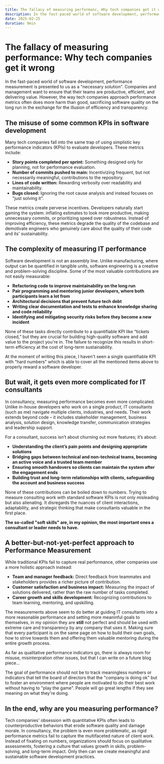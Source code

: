 ```yaml
---
title: The fallacy of measuring performanc, Why tech companies get it wrong
description: In the fast-paced world of software development, performance measurement is presented to us as a "necessary solution". Companies and management want to ensure that their teams are productive, efficient, and delivering value. However,
date: 2025-02-25
duration: 9min
---
```


<!-- @layout-blog-post -->

# The fallacy of measuring performance: Why tech companies get it wrong

In the fast-paced world of software development, performance measurement is presented to us as a "necessary solution". Companies and management want to ensure that their teams are productive, efficient, and delivering value. However, the way tech companies approach performance metrics often does more harm than good, sacrificing software quality on the long run in the exchange for the illusion of efficiency and transparency.

## The misuse of some common KPIs in software development
Many tech companies fall into the same trap of using simplistic key performance indicators (KPIs) to evaluate developers. These metrics include:

- **Story points completed per sprint:** Something designed only for planning, not for performance evaluation.
- **Number of commits pushed to main:** Incentivizing frequent, but not necessarily meaningful, contributions to the repository.
- **Lines of code written:** Rewarding verbosity over readability and maintainability.
- **Bugs closed:** Ignoring the root cause analysis and instead focuses on "just solving it".

These metrics create perverse incentives. Developers naturally start gaming the system: inflating estimates to look more productive, making unnecessary commits, or prioritizing speed over robustness. Instead of improving efficiency, these metrics degrade the quality of the codebase and demotivate engineers who genuinely care about the quality of their code and its' sustainability.

## The complexity of measuring IT performance
Software development is not an assembly line. Unlike manufacturing, where output can be quantified in tangible units, software engineering is a creative and problem-solving discipline. Some of the most valuable contributions are not easily measurable:

- **Refactoring code to improve maintainability on the long run**
- **Pair programming and mentoring junior developers, where both participants learn a lot from**
- **Architectural decisions that prevent future tech debt**
- **Writing clear documentation and tests to enhance knowledge sharing and code reliability**
- **Identifying and mitigating security risks before they become a new incident**

None of these tasks directly contribute to a quantifiable KPI like “tickets closed,” but they are crucial for building high-quality software and add value to the project you're in. The failure to recognize this results in short-term efficiency at the cost of long-term sustainability.

At the moment of writing this piece, I haven't seen a single quantifiable KPI with "hard numbers" which is able to cover all the mentioned items above to properly reward a software developer.

## But wait, it gets even more complicated for IT consultants
In consultancy, measuring performance becomes even more complicated. Unlike in-house developers who work on a single product, IT consultants (such as me) navigate multiple clients, industries, and needs. Their work extends beyond code – it includes stakeholder management, business analysis, solution design, knowledge transfer, communication strategies and leadership support.

For a consultant, success isn’t about churning out more features; it’s about:

- **Understanding the client’s pain points and designing appropriate solutions**
- **Bridging gaps between technical and non-technical teams, becoming an active voice and a trusted team member**
- **Ensuring smooth handovers so clients can maintain the system after the engagement ends**
- **Building trust and long-term relationships with clients, safeguarding the account and business success**

None of these contributions can be boiled down to numbers. Trying to measure consulting work with standard software KPIs is not only misleading but also alienating. It disregards the nuances of client interactions, adaptability, and strategic thinking that make consultants valuable in the first place. 

**The so-called "soft skills" are, in my opinion, the most important ones a consultant or leader needs to have.**

## A better-but-not-yet-perfect approach to Performance Measurement
While traditional KPIs fail to capture real performance, other companies use a more holistic approach instead:

- **Team and manager feedback:** Direct feedback from teammates and stakeholders provides a richer picture of contribution.
- **Customer satisfaction and business impact:** Measuring the impact of solutions delivered, rather than the raw number of tasks completed.
- **Career growth and skills development:** Recognizing contributions to team learning, mentoring, and upskilling.

The measurements above seem to do better at guiding IT consultants into a more reasonable performance and setting more meaninful goals to themselves, in my opinion they are **still** not perfect and should be used with extreme care and transparency by any company that uses it. Making sure that every participant is on the same page on how to build their own goals, how to strive towards them and offering them valuable mentoring during the entire growth process.

As far as qualitative performance indicators go, there is always room for misuse, misinterpration other issues, but that I can write on a future blog piece...

The goal of performance should not be to track meaningless numbers or indicators that tell the board of directors that the "company is doing ok" but to foster an environment where people are motivated to do their best work without having to "play the game". People will go great lengths if they see meaning on what they're doing.

## In the end, why are you measuring performance?
Tech companies' obsession with quantitative KPIs often leads to counterproductive behaviors that erode software quality and damage morale. In consultancy, the problem is even more problematic, as rigid performance metrics fail to capture the multifaceted nature of client work. Instead of fixating on numbers, organizations should focus on qualitative assessments, fostering a culture that values growth in skills, problem-solving, and long-term impact. Only then can we create meaningful and sustainable software development practices.